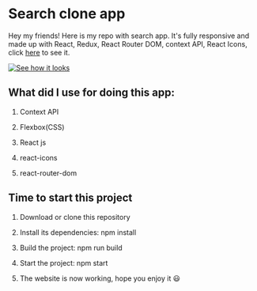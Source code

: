 # Search clone app

Hey my friends! Here is my repo with search app. It's fully responsive and made up with React, Redux, React Router DOM, context API, React Icons, click [here](https://tubular-salamander-c72897.netlify.app/) to see it.

[![See how it looks](https://i.imgur.com/vKb2F1B.png)](https://youtu.be/Gho0jiGfj5U)

## What did I use for doing this app:

1. Context API

2. Flexbox(CSS)

3. React js

4. react-icons

5. react-router-dom

## Time to start this project

1. Download or clone this repository

2. Install its dependencies: npm install

3. Build the project: npm run build

4. Start the project: npm start

5. The website is now working, hope you enjoy it 😃